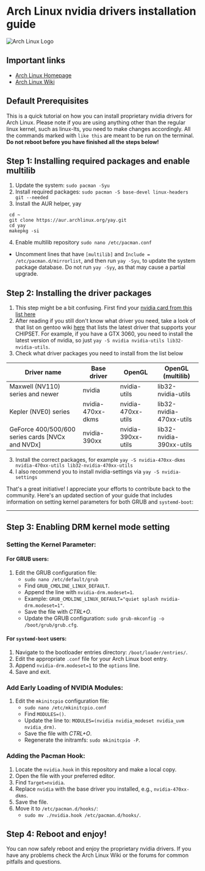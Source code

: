 # Arch Linux nvidia drivers installation guide

![Arch Linux Logo](https://archlinux.org/static/logos/archlinux-logo-dark-90dpi.ebdee92a15b3.png)

## Important links

- [Arch Linux Homepage](https://archlinux.org/ "Arch Linux Homepage")
- [Arch Linux Wiki](https://wiki.archlinux.org/ "Arch Wiki")

## Default Prerequisites

This is a quick tutorial on how you can install proprietary nvidia drivers for Arch Linux. Please note if you are using anything other than the regular linux kernel, such as linux-lts, you need to make changes accordingly. All the commands marked with `like this` are meant to be run on the terminal. **Do not reboot before you have finished all the steps below!**

## Step 1: Installing required packages and enable multilib

1. Update the system:
   `sudo pacman -Syu`
2. Install required packages:
   `sudo pacman -S base-devel linux-headers git --needed`
3. Install the AUR helper, yay

```
 cd ~
 git clone https://aur.archlinux.org/yay.git
 cd yay
 makepkg -si
```

4. Enable multilib repository
   `sudo nano /etc/pacman.conf`

- Uncomment lines that have `[multilib]` and `Include = /etc/pacman.d/mirrorlist`, and then run `yay -Syu`, to update the system package database. Do not run `yay -Syy`, as that may cause a partial upgrade.

## Step 2: Installing the driver packages

1. This step might be a bit confusing. First find your [nvidia card from this list here](https://nouveau.freedesktop.org/CodeNames.html)
2. After reading if you still don't know what driver you need, take a look of that list on gentoo wiki [here](https://wiki.gentoo.org/wiki/NVIDIA#Feature_support) that lists the latest driver that supports your CHIPSET. For example, if you have a GTX 3060, you need to install the latest version of nvidia, so just `yay -S nvidia nvidia-utils lib32-nvidia-utils`.
3. Check what driver packages you need to install from the list below

| Driver name                                      | Base driver       | OpenGL             | OpenGL (multilib)        |
| ------------------------------------------------ | ----------------- | ------------------ | ------------------------ |
| Maxwell (NV110) series and newer                 | nvidia            | nvidia-utils       | lib32-nvidia-utils       |
| Kepler (NVE0) series                             | nvidia-470xx-dkms | nvidia-470xx-utils | lib32-nvidia-470xx-utils |
| GeForce 400/500/600 series cards [NVCx and NVDx] | nvidia-390xx      | nvidia-390xx-utils | lib32-nvidia-390xx-utils |

3. Install the correct packages, for example `yay -S nvidia-470xx-dkms nvidia-470xx-utils lib32-nvidia-470xx-utils`
4. I also recommend you to install nvidia-settings via `yay -S nvidia-settings`

That's a great initiative! I appreciate your efforts to contribute back to the community. Here's an updated section of your guide that includes information on setting kernel parameters for both GRUB and `systemd-boot`:

---

## Step 3: Enabling DRM kernel mode setting

### Setting the Kernel Parameter:

#### For GRUB users:

1. Edit the GRUB configuration file:
   - `sudo nano /etc/default/grub`
   - Find `GRUB_CMDLINE_LINUX_DEFAULT`.
   - Append the line with `nvidia-drm.modeset=1`.
   - Example: `GRUB_CMDLINE_LINUX_DEFAULT="quiet splash nvidia-drm.modeset=1"`.
   - Save the file with _CTRL+O_.
   - Update the GRUB configuration: `sudo grub-mkconfig -o /boot/grub/grub.cfg`.

#### For `systemd-boot` users:

1. Navigate to the bootloader entries directory: `/boot/loader/entries/`.
2. Edit the appropriate `.conf` file for your Arch Linux boot entry.
3. Append `nvidia-drm.modeset=1` to the `options` line.
4. Save and exit.

### Add Early Loading of NVIDIA Modules:

1. Edit the `mkinitcpio` configuration file:
   - `sudo nano /etc/mkinitcpio.conf`
   - Find `MODULES=()`.
   - Update the line to: `MODULES=(nvidia nvidia_modeset nvidia_uvm nvidia_drm)`.
   - Save the file with _CTRL+O_.
   - Regenerate the initramfs: `sudo mkinitcpio -P`.

### Adding the Pacman Hook:

1. Locate the `nvidia.hook` in this repository and make a local copy.
2. Open the file with your preferred editor.
3. Find `Target=nvidia`.
4. Replace `nvidia` with the base driver you installed, e.g., `nvidia-470xx-dkms`.
5. Save the file.
6. Move it to `/etc/pacman.d/hooks/`:
   - `sudo mv ./nvidia.hook /etc/pacman.d/hooks/`.

## Step 4: Reboot and enjoy!

You can now safely reboot and enjoy the proprietary nvidia drivers. If you have any problems check the Arch Linux Wiki or the forums for common pitfalls and questions.

